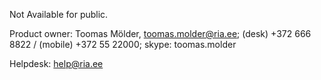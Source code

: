 Not Available for public.

Product owner: Toomas Mölder, toomas.molder@ria.ee; (desk) +372 666 8822 / (mobile) +372 55 22000; skype: toomas.molder

Helpdesk: help@ria.ee